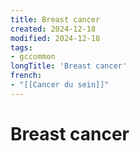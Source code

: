```yaml
---
title: Breast cancer
created: 2024-12-18
modified: 2024-12-18
tags:
- gccommon
longTitle: 'Breast cancer'
french:
- "[[Cancer du sein]]"
---
```

# Breast cancer
